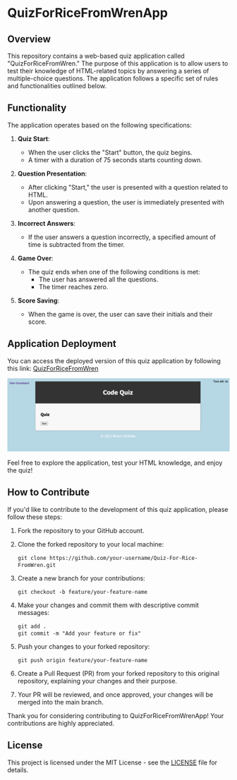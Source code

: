 # QuizForRiceFromWrenApp

## Overview

This repository contains a web-based quiz application called "QuizForRiceFromWren." The purpose of this application is to allow users to test their knowledge of HTML-related topics by answering a series of multiple-choice questions. The application follows a specific set of rules and functionalities outlined below.

## Functionality

The application operates based on the following specifications:

1. **Quiz Start**:
   - When the user clicks the "Start" button, the quiz begins.
   - A timer with a duration of 75 seconds starts counting down.

2. **Question Presentation**:
   - After clicking "Start," the user is presented with a question related to HTML.
   - Upon answering a question, the user is immediately presented with another question.

3. **Incorrect Answers**:
   - If the user answers a question incorrectly, a specified amount of time is subtracted from the timer.

4. **Game Over**:
   - The quiz ends when one of the following conditions is met:
     - The user has answered all the questions.
     - The timer reaches zero.

5. **Score Saving**:
   - When the game is over, the user can save their initials and their score.

## Application Deployment

You can access the deployed version of this quiz application by following this link: [QuizForRiceFromWren](https://nhunguyen-debug.github.io/Quiz-For-Rice-FromWren/)

![QuizForRiceFromWren Deployment](./Assets/deploy.png)

Feel free to explore the application, test your HTML knowledge, and enjoy the quiz!

## How to Contribute

If you'd like to contribute to the development of this quiz application, please follow these steps:

1. Fork the repository to your GitHub account.

2. Clone the forked repository to your local machine:

   ```
   git clone https://github.com/your-username/Quiz-For-Rice-FromWren.git
   ```

3. Create a new branch for your contributions:

   ```
   git checkout -b feature/your-feature-name
   ```

4. Make your changes and commit them with descriptive commit messages:

   ```
   git add .
   git commit -m "Add your feature or fix"
   ```

5. Push your changes to your forked repository:

   ```
   git push origin feature/your-feature-name
   ```

6. Create a Pull Request (PR) from your forked repository to this original repository, explaining your changes and their purpose.

7. Your PR will be reviewed, and once approved, your changes will be merged into the main branch.

Thank you for considering contributing to QuizForRiceFromWrenApp! Your contributions are highly appreciated.

## License

This project is licensed under the MIT License - see the [LICENSE](LICENSE) file for details.
